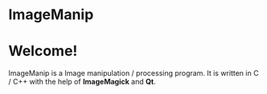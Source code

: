 # ImageManip

<h1> Welcome! </h1>
<p>ImageManip is a Image manipulation / processing program. It is written in C / C++ with the help of <b> ImageMagick</b> and <b>Qt</b>. </p>
